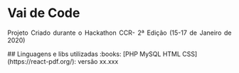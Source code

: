 # Vai de Code
<p align="justify"> Projeto Criado durante o Hackathon CCR- 2ª Edição (15-17 de Janeiro de 2020) </p>
## Linguagens e libs utilizadas :books:
[PHP MySQL HTML CSS](https://react-pdf.org/): versão xx.xxx 

